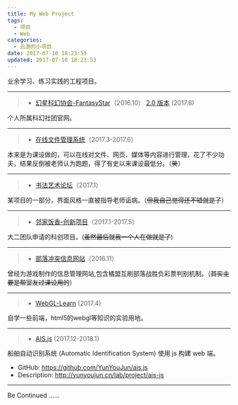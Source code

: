 ```yaml
---
title: My Web Project
tags:
  - 项目
  - Web
categories:
  - 云游的小项目
date: 2017-07-10 18:23:53
updated: 2017-07-10 18:23:53
---
```


业余学习、练习实践的工程项目。

<!-- more -->
* * *

> *   [幻星科幻协会-FantasyStar](http://fantasystar.yunyoujun.cn)（2016.10）
>   [2.0 版本](http://association.yunyoujun.cn) (2017.8)

个人所属科幻社团官网。

* * *

> *   [在线文件管理系统](http://file.yunyoujun.cn)（2017.3-2017.6）

本来是为课设做的，可以在线对文件、网页、媒体等内容进行管理，花了不少功夫，结果反倒被老师认为跑题，得了有史以来课设最低分。（<del>笑</del>）

* * *

> *   [书法艺术论坛](http://calligraphy.yunyoujun.cn)（2017.1）

某项目的一部分，界面风格一直被指导老师诟病。（<del>但我自己觉得还不错就是了</del>）

* * *

> *   [邻家饭香-创新项目](http://irice.yunyoujun.cn)（2017.1-2017.5）

大二团队申请的科创项目。(<del>虽然最后就我一个人在做就是了</del>)

* * *

> *   [部落冲突信息网站](http://clashofclans.yunyoujun.cn)（2016.11）

曾经为游戏制作的信息管理网站,包含橘盟互刷部落战胜负彩票判别机制。（<del>其实主要是帮室友过课设用的</del>）

* * *

> *   [WebGL-Learn](http://webgl.yunyoujun.cn) (2017.4)

自学一些前端，html5的webgl等知识的实验用地。

---

> *   [AIS.js](http://ais.yunyoujun.cn) (2017.12-2018.1)

船舶自动识别系统 (Automatic Identification System) 使用 js 构建 web 端。

- GitHub: <https://github.com/YunYouJun/ais.js>
- Description: <http://yunyoujun.cn/lab/project/ais-js>

* * *

Be Continued ……